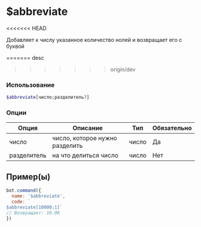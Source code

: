 # $abbreviate
<<<<<<< HEAD

Добавляет к числу указанное количество нолей и возвращает его с буквой

=======
desc
>>>>>>> origin/dev
### Использование
```php
$abbreviate[число;разделитель?]
```

### Опции

| Опция | Описание | Тип | Обязательно |
|--------|-------------|------|----------|
| число | число, которое нужно разделить | число | Да | 
| разделитель | на что делиться число | число | Нет | 
## Пример(ы)

```javascript
bot.command({
  name: '$abbreviate',
  code: `
$abbreviate[10000;1]`
// Возвращает: 10.0К
})
```
